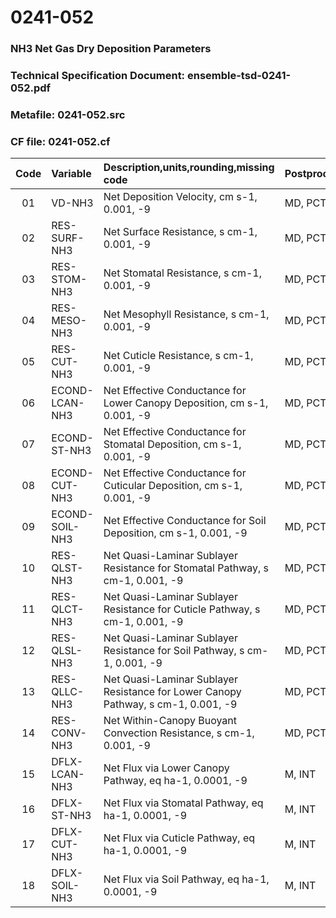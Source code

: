 # 0241-052
### NH3 Net Gas Dry Deposition Parameters
### Technical Specification Document: ensemble-tsd-0241-052.pdf
### Metafile: 0241-052.src
### CF file: 0241-052.cf
|Code|Variable|Description,units,rounding,missing code|Postprocessing|
|:-:|:-|:-|:-|
|01|VD-NH3|Net Deposition Velocity, cm s-1, 0.001, -9|MD, PCT, 50|
|02|RES-SURF-NH3|Net Surface Resistance, s cm-1, 0.001, -9|MD, PCT, 50|
|03|RES-STOM-NH3|Net Stomatal Resistance, s cm-1, 0.001, -9|MD, PCT, 50|
|04|RES-MESO-NH3|Net Mesophyll Resistance, s cm-1, 0.001, -9|MD, PCT, 50|
|05|RES-CUT-NH3|Net Cuticle Resistance, s cm-1, 0.001, -9|MD, PCT, 50|
|06|ECOND-LCAN-NH3|Net Effective Conductance for Lower Canopy Deposition, cm s-1, 0.001, -9|MD, PCT, 50|
|07|ECOND-ST-NH3|Net Effective Conductance for Stomatal Deposition, cm s-1, 0.001, -9|MD, PCT, 50|
|08|ECOND-CUT-NH3|Net Effective Conductance for Cuticular Deposition, cm s-1, 0.001, -9|MD, PCT, 50|
|09|ECOND-SOIL-NH3|Net Effective Conductance for Soil Deposition, cm s-1, 0.001, -9|MD, PCT, 50|
|10|RES-QLST-NH3|Net Quasi-Laminar Sublayer Resistance for Stomatal Pathway, s cm-1, 0.001, -9|MD, PCT, 50|
|11|RES-QLCT-NH3|Net Quasi-Laminar Sublayer Resistance for Cuticle Pathway, s cm-1, 0.001, -9|MD, PCT, 50|
|12|RES-QLSL-NH3|Net Quasi-Laminar Sublayer Resistance for Soil  Pathway, s cm-1, 0.001, -9|MD, PCT, 50|
|13|RES-QLLC-NH3|Net Quasi-Laminar Sublayer Resistance for Lower Canopy Pathway, s cm-1, 0.001, -9|MD, PCT, 50|
|14|RES-CONV-NH3|Net Within-Canopy Buoyant Convection Resistance, s cm-1, 0.001, -9|MD, PCT, 50|
|15|DFLX-LCAN-NH3|Net Flux via Lower Canopy Pathway, eq ha-1, 0.0001, -9|M, INT|
|16|DFLX-ST-NH3|Net Flux via Stomatal Pathway, eq ha-1, 0.0001, -9|M, INT|
|17|DFLX-CUT-NH3|Net Flux via Cuticle Pathway, eq ha-1, 0.0001, -9|M, INT|
|18|DFLX-SOIL-NH3|Net Flux via Soil Pathway, eq ha-1, 0.0001, -9|M, INT|
